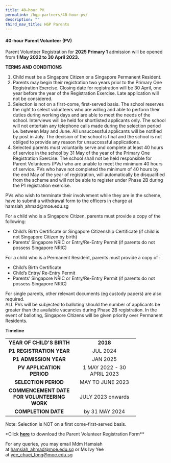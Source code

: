 ```yaml
---
title: 40–hour PV
permalink: /hgp-partners/40-hour-pv/
description: ""
third_nav_title: HGP Parents
---
```



<h4><strong>40-hour Parent Volunteer (PV)</strong></h4>
<p>Parent Volunteer Registration for&nbsp;<strong>2025 Primary 1</strong>&nbsp;admission will be opened from&nbsp;<strong>1 May 2022 to 30 April 2023.</strong></p>
<p><strong>TERMS AND CONDITIONS</strong></p>
<ol>
<li>Child must be a Singapore Citizen or a Singapore Permanent Resident.</li>
<li>Parents may begin their registration two years prior to the Primary One Registration Exercise. Closing date for registration will be 30 April, one year before the year of the Registration Exercise. Late application will not be considered.</li>
<li>Selection is not on a first-come, first-served basis. The school reserves the right to select volunteers who are willing and able to perform their duties during working days and are able to meet the needs of the school. Interviews will be held for shortlisted applicants only. The school will not entertain any telephone calls made during the selection period i.e. between May and June. All unsuccessful applicants will be notified by post in July. The decision of the school is final and the school is not obliged to provide any reason for unsuccessful applications.&nbsp;</li>
<li>Selected parents must voluntarily serve and complete at least 40 hours of service in the school by 31 May of the year of the Primary One Registration Exercise. The school shall not be held responsible for Parent Volunteers (PVs) who are unable to meet the minimum 40 hours of service. PVs who have not completed the minimum of 40 hours by the end May of the year of registration, will automatically be disqualified from the scheme and will not be able to register under Phase 2B during the P1 registration exercise.</li>
</ol>
<p>PVs who wish to terminate their involvement while they are in the scheme, have to submit a withdrawal form to the officers in charge at hamsiah_ahmad@moe.edu.sg</p>
<p>For a child who is a Singapore Citizen, parents must provide a copy of the following:</p>
<ul>
<li>Child&rsquo;s Birth Certificate or Singapore Citizenship Certificate (if child is not Singapore Citizen by birth)</li>
<li>Parents&rsquo; Singapore NRIC or Entry/Re-Entry Permit (if parents do not possess Singapore NRIC)</li>
</ul>
<p>For a child who is a Permanent Resident, parents must provide a copy of :</p>
<ul>
<li>Child&rsquo;s Birth Certificate</li>
<li>Child&rsquo;s Entry/ Re-Entry Permit</li>
<li>Parents&rsquo; Singapore NRIC or Entry/Re-Entry Permit (if parents do not possess Singapore NRIC)</li>
</ul>
<p>For single parents, other relevant documents (eg custody papers) are also required.<br />ALL PVs will be subjected to balloting should the number of applicants be greater than the available vacancies during Phase 2B registration. In the event of balloting, Singapore Citizens will be given priority over Permanent Residents.</p>
<p><strong>Timeline</strong></p>
<table width="377">
<tbody>
<tr>
<td style="text-align: center;" width="196"><strong>YEAR OF CHILD'S BIRTH</strong></td>
<td style="text-align: center;" width="181"><strong>2018</strong></td>
</tr>
<tr>
<td style="text-align: center;" width="196"><strong>P1 REGISTRATION YEAR</strong></td>
<td style="text-align: center;" width="181">JUL 2024</td>
</tr>
<tr>
<td style="text-align: center;" width="196"><strong>P1 ADMISSION YEAR</strong></td>
<td style="text-align: center;" width="181">JAN 2025</td>
</tr>
<tr>
<td style="text-align: center;" width="196"><strong>PV APPLICATION PERIOD</strong></td>
<td style="text-align: center;" width="181">1 MAY 2022 - 30 APRIL 2023</td>
</tr>
<tr>
<td style="text-align: center;" width="196"><strong>SELECTION PERIOD</strong></td>
<td style="text-align: center;" width="181">MAY TO JUNE 2023</td>
</tr>
<tr>
<td style="text-align: center;" width="196"><strong>COMMENCEMENT DATE FOR VOLUNTEERING WORK</strong></td>
<td style="text-align: center;" width="181">JULY 2023 onwards</td>
</tr>
<tr>
<td style="text-align: center;" width="196"><strong>COMPLETION DATE</strong></td>
<td style="text-align: center;" width="181">by 31 MAY 2024</td>
</tr>
</tbody>
</table>
<p>Note: Selection is NOT on a first come-first-served basis.</p>
<p>*Click <strong><a href="https://form.gov.sg/5d5b7b8b1d6c350019ea6eb2">here</a></strong>&nbsp;to download the Parent Volunteer Registration Form**</p>
<p>For any queries, you may email Mdm Hamsiah at&nbsp;<a href="mailto:hamsiah_ahmad@moe.edu.sg">hamsiah_ahmad@moe.edu.sg</a>&nbsp;or Ms Ivy Yee at&nbsp;<a href="mailto:yee_chuei_fong@moe.edu.sg">yee_chuei_fong@moe.edu.sg</a></p>